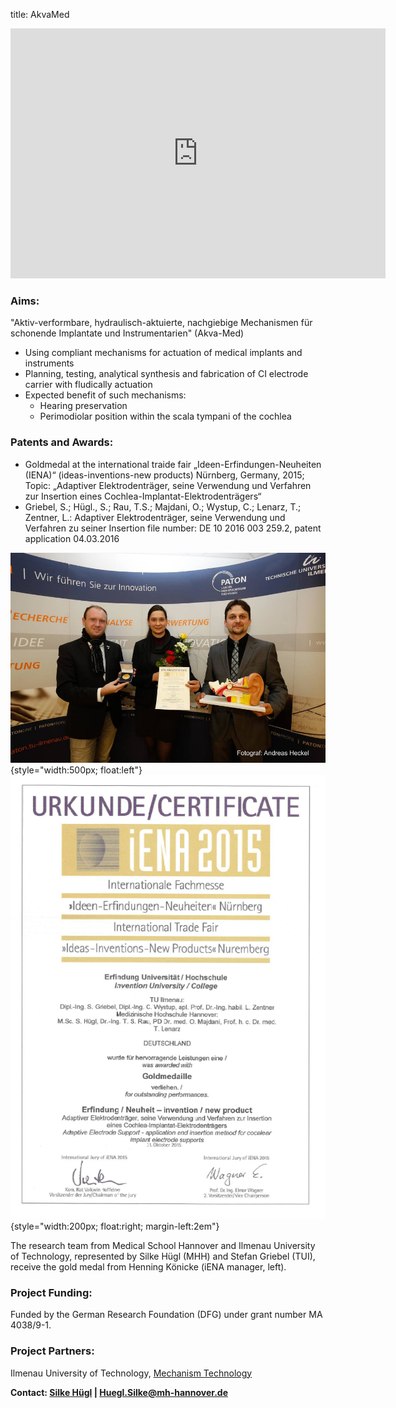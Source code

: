 title: AkvaMed

<iframe width="600px" height="400px" src="https://www.youtube.com/embed/8Envgp2PDsA" frameborder="0" allowfullscreen></iframe>

### Aims:

"Aktiv-verformbare, hydraulisch-aktuierte, nachgiebige Mechanismen für schonende Implantate und Instrumentarien" (Akva-Med)
	
- Using compliant mechanisms for actuation of medical implants and instruments
- Planning, testing, analytical synthesis and fabrication of CI electrode carrier with fludically actuation 
- Expected benefit of such mechanisms:
  - Hearing preservation
  - Perimodiolar position within the scala tympani of the cochlea
  
### Patents and Awards:

- Goldmedal at the international traide fair „Ideen-Erfindungen-Neuheiten (IENA)“ (ideas-inventions-new products) Nürnberg, Germany, 2015; 
 Topic: „Adaptiver Elektrodenträger, seine Verwendung und Verfahren zur Insertion eines Cochlea-Implantat-Elektrodenträgers“
- Griebel, S.; Hügl., S.; Rau, T.S.; Majdani, O.; Wystup, C.; Lenarz, T.; Zentner, L.: 
 Adaptiver Elektrodenträger, seine Verwendung und Verfahren zu seiner Insertion
 file number: DE 10 2016 003 259.2, patent application 04.03.2016 

![](2015auszeichnung.jpg){style="width:500px; float:left"} 
![](iena.png){style="width:200px; float:right; margin-left:2em"} 

The research team from Medical School Hannover and Ilmenau University of Technology, represented by Silke Hügl (MHH) and Stefan Griebel (TUI), receive the gold medal from Henning Könicke (iENA manager, left). 


### Project Funding:
Funded by the German Research Foundation (DFG) under grant number MA 4038/9-1.

### Project Partners:

Ilmenau University of Technology, [Mechanism Technology](https://www.tu-ilmenau.de/en/mechanism-technology-group "TU Ilmenau - Mechanism Technology")

**Contact: 
[Silke Hügl](http://www.vianna.de/01_workgroups/majdani/staff/silke.html) | Huegl.Silke@mh-hannover.de**

